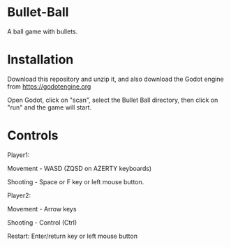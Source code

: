 # Bullet-Ball

A ball game with bullets.

# Installation

Download this repository and unzip it, and also download the Godot engine from https://godotengine.org 

Open Godot, click on "scan", select the Bullet Ball directory, then click on "run" and the game will start.

# Controls

Player1: 

Movement - WASD (ZQSD on AZERTY keyboards)

Shooting - Space or F key or left mouse button.
         
Player2: 

Movement - Arrow keys

Shooting - Control (Ctrl)

Restart: Enter/return key or left mouse button
